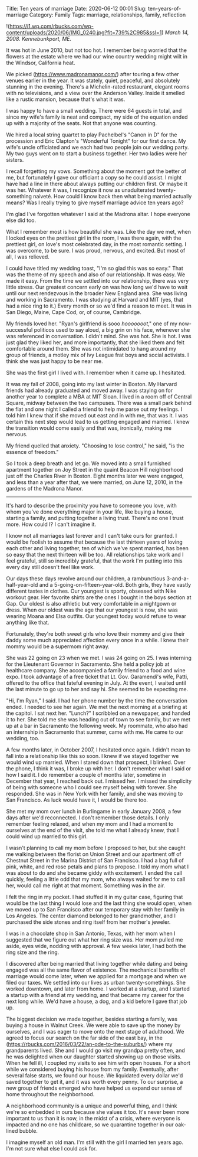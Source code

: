 Title: Ten years of marriage
Date: 2020-06-12 00:01
Slug: ten-years-of-marriage
Category: Family
Tags: marriage, relationships, family, reflection

!(https://i1.wp.com/rbucks.com/wp-content/uploads/2020/06/IMG_0240.jpg?fit=739%2C985&ssl=1)
*March 14, 2008. Kennebunkport, ME.*

It was hot in June 2010, but not too hot. I remember being worried that the flowers at the estate where we had our wine country wedding might wilt in the Windsor, California heat.

We picked (https://www.madronamanor.com/) after touring a few other venues earlier in the year. It was stately, quiet, peaceful, and absolutely stunning in the evening. There's a Michelin-rated restaurant, elegant rooms with no televisions, and a view over the Anderson Valley. Inside it smelled like a rustic mansion, because that's what it was. 

I was happy to have a small wedding. There were 64 guests in total, and since my wife's family is neat and compact, my side of the equation ended up with a majority of the seats. Not that anyone was counting. 

We hired a local string quartet to play Pachelbel's "Canon in D" for the procession and Eric Clapton's "Wonderful Tonight" for our first dance. My wife's uncle officiated and we each had two people join our wedding party. My two guys went on to start a business together. Her two ladies were her sisters. 

I recall forgetting my vows. Something about the moment got the better of me, but fortunately I gave our officiant a copy so he could assist. I might have had a line in there about always putting our children first. Or maybe it was her. Whatever it was, I recognize it now as unadulterated twenty-something naiveté. How could I know back then what being married actually means? Was I really trying to give myself marriage advice ten years ago? 

I'm glad I've forgotten whatever I said at the Madrona altar. I hope everyone else did too. 

What I remember most is how beautiful she was. Like the day we met, when I locked eyes on the prettiest girl in the room, I was there again, with the prettiest girl, on love's most celebrated day, in the most romantic setting. I was overcome, to be sure. I was proud, nervous, and excited. But most of all, I was relieved. 

I could have titled my wedding toast, "I'm so glad this was so easy." That was the theme of my speech and also of our relationship. It was easy. We made it easy. From the time we settled into our relationship, there was very little stress. Our greatest concern early on was how long we'd have to wait until our next rendezvous in the broader New England area. She was living and working in Sacramento. I was studying at Harvard and MIT (yes, that had a nice ring to it.) Every month or so we'd find a reason to meet. It was in San Diego, Maine, Cape Cod, or, of course, Cambridge. 

My friends loved her. "Ryan's girlfriend is sooo *hooooooot*," one of my now-successful politicos used to say aloud, a big grin on his face, whenever she was referenced in conversation. I didn't mind. She was hot. She is hot. I was just glad they liked her, and more importantly, that she liked them and felt comfortable around them. She was not intimidated to hang around my group of friends, a motley mix of Ivy League frat boys and social activists. I think she was just happy to be near me. 

She was the first girl I lived with. I remember when it came up. I hesitated. 

It was my fall of 2008, going into my last winter in Boston. My Harvard friends had already graduated and moved away. I was staying on for another year to complete a MBA at MIT Sloan. I lived in a room off of Central Square, midway between the two campuses. There was a small park behind the flat and one night I called a friend to help me parse out my feelings. I told him I knew that if she moved out east and in with me, that was it. I was certain this next step would lead to us getting engaged and married. I knew the transition would come easily and that was, ironically, making me nervous. 

My friend quelled that anxiety. "Choosing to lose control," he said, "is the essence of freedom." 

So I took a deep breath and let go. We moved into a small furnished apartment together on Joy Street in the quaint Beacon Hill neighborhood just off the Charles River in Boston. Eight months later we were engaged, and less than a year after that, we were married, on June 12, 2010, in the gardens of the Madrona Manor. 

---

It's hard to describe the proximity you have to someone you love, with whom you've done everything major in your life, like buying a house, starting a family, and putting together a living trust. There's no one I trust more. How could I? I can't imagine it. 

I know not all marriages last forever and I can't take ours for granted. I would be foolish to assume that because the last thirteen years of loving each other and living together, ten of which we've spent married, has been so easy that the next thirteen will be too. All relationships take work and I feel grateful, still so incredibly grateful, that the work I'm putting into this every day still doesn't feel like work. 

Our days these days revolve around our children, a rambunctious 3-and-a-half-year-old and a 5-going-on-fifteen-year-old. Both girls, they have vastly different tastes in clothes. Our youngest is sporty, obsessed with Nike workout gear. Her favorite shirts are the ones I bought in the boys section at Gap. Our oldest is also athletic but very comfortable in a nightgown or dress. When our oldest was the age that our youngest is now, she was wearing Moana and Elsa outfits. Our youngest today would refuse to wear anything like that. 

Fortunately, they're both sweet girls who love their mommy and give their daddy some much appreciated affection every once in a while. I knew their mommy would be a supermom right away. 

She was 22 going on 23 when we met. I was 24 going on 25. I was interning for the Lieutenant Governor in Sacramento. She held a policy job at healthcare company. She accompanied a family friend to a food and wine expo. I took advantage of a free ticket that Lt. Gov. Garamendi's wife, Patti, offered to the office that fateful evening in July. At the event, I waited until the last minute to go up to her and say hi. She seemed to be expecting me. 

"Hi, I'm Ryan," I said. I had her phone number by the time the conversation ended. I needed to see her again. We met the next morning at a briefing at the capitol. I sat next her. "Lunch?" I scribbled on a newspaper, and handed it to her. She told me she was heading out of town to see family, but we met up at a bar in Sacramento the following week. My roommate, who also had an internship in Sacramento that summer, came with me. He came to our wedding, too. 

A few months later, in October 2007, I hesitated once again. I didn't mean to fall into a relationship like this so soon. I knew if we stayed together we would wind up married. When I stared down that prospect, I blinked. Over the phone, I think it was, I broke up with her. I don't remember what I said or how I said it. I do remember a couple of  months later, sometime in December that year, I reached back out. I missed her. I missed the simplicity of being with someone who I could see myself being with forever. She responded. She was in New York with her family, and she was moving to San Francisco. As luck would have it, I would be there too.

She met my mom over lunch in Burlingame in early January 2008, a few days after we'd reconnected. I don't remember those details. I only remember feeling relaxed, and when my mom and I had a moment to ourselves at the end of the visit, she told me what I already knew, that I could wind up married to this girl. 

I wasn't planning to call my mom before I proposed to her, but she caught me walking between the florist on Union Street and our apartment off of Chestnut Street in the Marina District of San Francisco. I had a bag full of pink, white, and red rose petals and plans to propose. I told my mom what I was about to do and she became giddy with excitement. I ended the call quickly, feeling a little odd that my mom, who always waited for me to call her, would call me right at that moment. Something was in the air. 

I felt the ring in my pocket. I had stuffed it in my guitar case, figuring that would be the last thing I would lose and the last thing she would open, when we moved up to San Francisco after our temporary stay with her family in Los Angeles. The center diamond belonged to her grandmother, and I purchased the side stones and ring itself from her mother's jeweler. 

I was in a chocolate shop in San Antonio, Texas, with her mom when I suggested that we figure out what her ring size was. Her mom pulled me aside, eyes wide, nodding with approval. A few weeks later, I had both the ring size and the ring. 

I discovered after being married that living together while dating and being engaged was all the same flavor of existence. The mechanical benefits of marriage would come later, when we applied for a mortgage and when we filed our taxes. We settled into our lives as urban twenty-somethings. She worked downtown, and later from home. I worked at a startup, and I started a startup with a friend at my wedding, and that became my career for the next long while. We'd have a house, a dog, and a kid before I gave that job up. 

The biggest decision we made together, besides starting a family, was buying a house in Walnut Creek. We were able to save up the money by ourselves, and I was eager to move onto the next stage of adulthood. We agreed to focus our search on the far side of the east bay, in the (https://rbucks.com/2016/03/22/an-ode-to-the-suburbs/) where my grandparents lived. She and I would go visit my grandpa pretty often, and he was delighted when our daughter started showing up on those visits. When he fell ill, I coupled my visits to see him with open houses. For a short while we considered buying his house from my family. Eventually, after several false starts, we found our house. We liquidated every dollar we'd saved together to get it, and it was worth every penny. To our surprise, a new group of friends emerged who have helped us expand our sense of home throughout the neighborhood.

A neighborhood community is a unique and powerful thing, and I think we're so embedded in ours because she values it too. It's never been more important to us than it is now, in the midst of a crisis, where everyone is impacted and no one has childcare, so we quarantine together in our oak-lined bubble.

I imagine myself an old man. I'm still with the girl I married ten years ago. I'm not sure what else I could ask for.